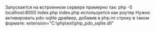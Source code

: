 Запускается на встроенном сервере примерно так: php -S localhost:8000 index.php
index.php используется как роутер
Нужно активировать pdo-sqlite драйвер, добавив в php.ini строку в таком формате:
extension="C:\php\ext\php_pdo_sqlite.dll"
